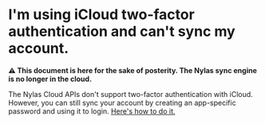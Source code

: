 # I'm using iCloud two-factor authentication and can't sync my account.

**⚠️ This document is here for the sake of posterity. The Nylas sync engine is no longer in the cloud.**

The Nylas Cloud APIs don't support two-factor authentication with iCloud. However, you can still sync your account by creating an app-specific password and using it to login. [Here's how to do it.](https://support.apple.com/en-us/HT204397)

